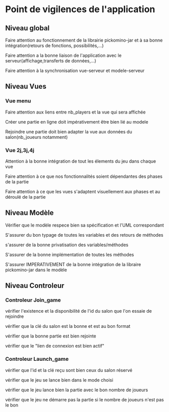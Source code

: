 # Point de vigilences de l'application

## Niveau global

Faire attention au fonctionnement de la librairie pickomino-jar et à sa bonne intégration(retours de fonctions, possibilités,...)

Faire attention a la bonne liaison de l'application avec le serveur(affichage,transferts de données,...)

Faire attention à la synchronisation vue-serveur et modele-serveur

## Niveau Vues

### Vue menu

Faire attention aux  liens entre nb_players et la vue qui sera affichée

Créer une partie en ligne doit impérativement être bien lié au modele 

Rejoindre une partie doit bien adapter la vue aux données du salon(nb_joueurs notamment)

### Vue 2j,3j,4j

Attention à la bonne intégration de tout les élements du jeu dans chaque vue

Faire attention à ce que nos fonctionnalités soient dépendantes des phases de la partie

Faire attention à ce que les vues s'adaptent visuellement aux phases et au déroulé de la partie 

## Niveau Modèle

Vérifier que le modèle respece bien sa spécification et l'UML correspondant 

S'assurer du bon typage de toutes les variables et des retours de méthodes

s'assurer de la bonne privatisation des variables/méthodes

S'assurer de la bonne implémentation de toutes les méthodes 

S'assurer IMPERATIVEMENT de la bonne intégration de la libraire pickomino-jar dans le modèle

## Niveau Controleur

### Controleur Join_game

vérifier l'existence et la disponibilité de l'id du salon que l'on essaie de rejoindre 

vérifier que la clé du salon est la bonne et est au bon format

vérifier que la bonne partie est bien rejointe

vérifier que le "lien de connexion est bien actif"

### Controleur Launch_game

vérifier que l'id et la clé reçu sont bien ceux du salon réservé

vérifier que le jeu se lance bien dans le mode choisi

vérifier que le jeu lance bien la partie avec le bon nombre de joueurs

vérifier que le jeu ne démarre pas la partie si le nombre de joueurs n'est pas le bon

